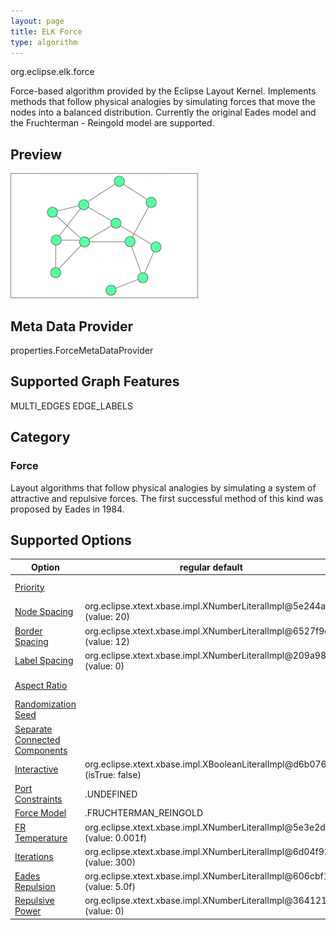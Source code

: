```yaml
---
layout: page
title: ELK Force
type: algorithm
---
```

org.eclipse.elk.force

Force-based algorithm provided by the Eclipse Layout Kernel. Implements methods that         follow physical analogies by simulating forces that move the nodes into a balanced         distribution. Currently the original Eades model and the Fruchterman - Reingold model are         supported.

## Preview
![](images/force.png)

## Meta Data Provider
properties.ForceMetaDataProvider

## Supported Graph Features
MULTI_EDGES
EDGE_LABELS

## Category
### Force
Layout algorithms that follow physical analogies by simulating a system of attractive and repulsive forces. The first successful method of this kind was proposed by Eades in 1984.

## Supported Options

Option | regular default | algorithm default
----|----|----
[Priority](org-eclipse-elk-priority) |  | org.eclipse.xtext.xbase.impl.XNumberLiteralImpl@11f2b287 (value: 1)
[Node Spacing](org-eclipse-elk-spacing-node) | org.eclipse.xtext.xbase.impl.XNumberLiteralImpl@5e244a36 (value: 20) | org.eclipse.xtext.xbase.impl.XNumberLiteralImpl@56d736db (value: 80)
[Border Spacing](org-eclipse-elk-spacing-border) | org.eclipse.xtext.xbase.impl.XNumberLiteralImpl@6527f9e (value: 12) | org.eclipse.xtext.xbase.impl.XNumberLiteralImpl@1ad03876 (value: 50)
[Label Spacing](org-eclipse-elk-spacing-label) | org.eclipse.xtext.xbase.impl.XNumberLiteralImpl@209a98fa (value: 0) | org.eclipse.xtext.xbase.impl.XNumberLiteralImpl@6bcfa80e (value: 5)
[Aspect Ratio](org-eclipse-elk-aspectRatio) |  | org.eclipse.xtext.xbase.impl.XNumberLiteralImpl@78401262 (value: 1.6f)
[Randomization Seed](org-eclipse-elk-randomSeed) |  | org.eclipse.xtext.xbase.impl.XNumberLiteralImpl@63a80706 (value: 1)
[Separate Connected Components](org-eclipse-elk-separateConnectedComponents) |  | org.eclipse.xtext.xbase.impl.XBooleanLiteralImpl@3c4398d6 (isTrue: true)
[Interactive](org-eclipse-elk-interactive) | org.eclipse.xtext.xbase.impl.XBooleanLiteralImpl@d6b0761 (isTrue: false) | 
[Port Constraints](org-eclipse-elk-portConstraints) | <XFeatureCallImplCustom>.UNDEFINED | 
[Force Model](org-eclipse-elk-force-model) | <XFeatureCallImplCustom>.FRUCHTERMAN_REINGOLD | 
[FR Temperature](org-eclipse-elk-force-temperature) | org.eclipse.xtext.xbase.impl.XNumberLiteralImpl@5e3e2d94 (value: 0.001f) | 
[Iterations](org-eclipse-elk-force-iterations) | org.eclipse.xtext.xbase.impl.XNumberLiteralImpl@6d04f92f (value: 300) | 
[Eades Repulsion](org-eclipse-elk-force-repulsion) | org.eclipse.xtext.xbase.impl.XNumberLiteralImpl@606cbf12 (value: 5.0f) | 
[Repulsive Power](org-eclipse-elk-force-repulsivePower) | org.eclipse.xtext.xbase.impl.XNumberLiteralImpl@364121b5 (value: 0) | 

